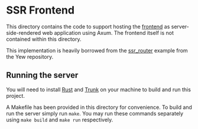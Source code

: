 # SSR Frontend

This directory contains the code to support hosting the [frontend](../frontend) as server-side-rendered web application using Axum. The frontend itself is not contained within this directory.

This implementation is heavily borrowed from the [ssr_router](https://github.com/yewstack/yew/tree/master/examples/ssr_router) example from the Yew repository.

## Running the server

You will need to install [Rust](https://www.rust-lang.org/) and [Trunk](https://trunkrs.dev/) on your machine to build and run this project.

A Makefile has been provided in this directory for convenience. To build and run the server simply run `make`.
You may run these commands separately using `make build` and `make run` respectively.
